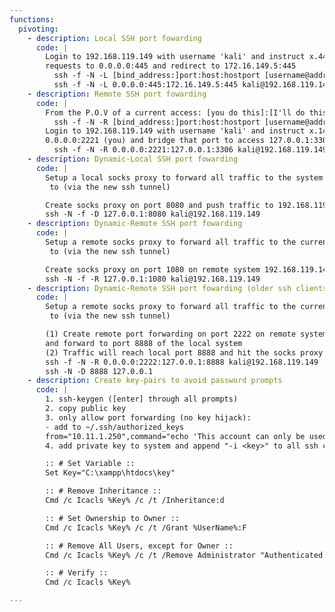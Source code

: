 ```yaml
---
functions:
  pivoting:
    - description: Local SSH port fowarding
      code: |
        Login to 192.168.119.149 with username 'kali' and instruct x.44 to forward all 
        requests to 0.0.0.0:445 and redirect to 172.16.149.5:445
          ssh -f -N -L [bind_address:]port:host:hostport [username@address]
          ssh -f -N -L 0.0.0.0:445:172.16.149.5:445 kali@192.168.119.149
    - description: Remote SSH port fowarding
      code: |
        From the P.O.V of a current access: [you do this]:[I'll do this]
          ssh -f -N -R [bind_address:]port:host:hostport [username@address]
        Login to 192.168.119.149 with username 'kali' and instruct x.149 to listen on 
        0.0.0.0:2221 (you) and bridge that port to access 127.0.0.1:3306 (me)
          ssh -f -N -R 0.0.0.0:2221:127.0.0.1:3306 kali@192.168.119.149
    - description: Dynamic-Local SSH port fowarding
      code: |
        Setup a local socks proxy to forward all traffic to the system you connect
         to (via the new ssh tunnel)

        Create socks proxy on port 8080 and push traffic to 192.168.119.149:
        ssh -N -f -D 127.0.0.1:8080 kali@192.168.119.149
    - description: Dynamic-Remote SSH port fowarding
      code: |
        Setup a remote socks proxy to forward all traffic to the current system 
         to (via the new ssh tunnel)

        Create socks proxy on port 1080 on remote system 192.168.119.149:
        ssh -N -f -R 127.0.0.1:1080 kali@192.168.119.149
    - description: Dynamic-Remote SSH port fowarding (older ssh clients)
      code: |
        Setup a remote socks proxy to forward all traffic to the current system 
         to (via the new ssh tunnel)

        (1) Create remote port forwarding on port 2222 on remote system 192.168.119.149
        and forward to port 8888 of the local system
        (2) Traffic will reach local port 8888 and hit the socks proxy:
        ssh -f -N -R 0.0.0.0:2222:127.0.0.1:8888 kali@192.168.119.149
        ssh -N -D 8888 127.0.0.1
    - description: Create key-pairs to avoid password prompts
      code: |
        1. ssh-keygen ([enter] through all prompts)
        2. copy public key
        3. only allow port forwarding (no key hijack):
        - add to ~/.ssh/authorized_keys
        from="10.11.1.250",command="echo 'This account can only be used for port forwarding'",no-agent-forwarding,no-X11-forwarding,no-pty ssh-rsa <pub key>
        4. add private key to system and append "-i <key>" to all ssh commands

        :: # Set Variable ::
        Set Key="C:\xampp\htdocs\key"

        :: # Remove Inheritance ::
        Cmd /c Icacls %Key% /c /t /Inheritance:d

        :: # Set Ownership to Owner ::
        Cmd /c Icacls %Key% /c /t /Grant %UserName%:F

        :: # Remove All Users, except for Owner ::
        Cmd /c Icacls %Key% /c /t /Remove Administrator "Authenticated Users" BUILTIN\Administrators BUILTIN Everyone System Users

        :: # Verify ::
        Cmd /c Icacls %Key%

---
```

